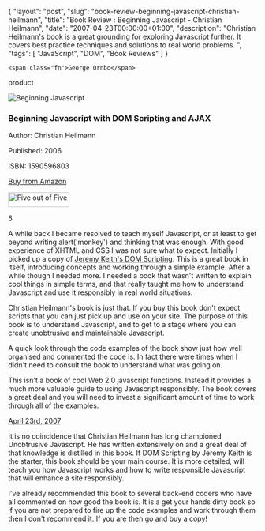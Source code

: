 {
  "layout": "post",
  "slug": "book-review-beginning-javascript-christian-heilmann",
  "title": "Book Review : Beginning Javascript - Christian Heilmann",
  "date": "2007-04-23T00:00:00+01:00",
  "description": "Christian Heilmann's book is a great grounding for exploring Javascript further. It covers best practice techniques and solutions to real world problems.  ",
  "tags": [
    "JavaScript",
    "DOM",
    "Book Reviews"
  ]
}
<span class="reviewer vcard" id="reviewer-vcard">

    <span class="fn">George Ornbo</span>

</span>

<span class="type">product</span>

<img src="/images/articles/beginning_js.jpg" class="right" alt="Beginning Javascript" title="Beginning Javascript" />

<h3 class="fn">Beginning Javascript with DOM Scripting and AJAX</h3>

<p>Author: Christian Heilmann</p>

<p>Published: 2006</p>

<p>ISBN: 1590596803</p>

<p><a href="http://www.amazon.com/Beginning-JavaScript-DOM-Scripting-Ajax/dp/1590596803">Buy from Amazon</a></p>

<img src="/images/books/five_stars.gif" title="Five out of Five" alt="Five out of Five" height="30" width="124" />

<span class="rating">5</span>

<div class="description">

<p>A while back I became resolved to teach myself Javascript, or at least to get beyond writing alert('monkey') and thinking that was enough. With good experience of XHTML and CSS I was not sure what to expect. Initially I picked up a copy of <a href="/journal/book_review_dom_scripting_jeremy_keith/">Jeremy Keith's DOM Scripting</a>. This is a great book in itself, introducing concepts and working through a simple example. After a while though I needed more. I needed a book that wasn't written to explain cool things in simple terms, and that really taught me how to understand Javascript and use it responsibly in real world situations. </p>

<p>Christian Heilmann's book is just that. If you buy this book don't expect scripts that you can just pick up and use on your site. The purpose of this book is to understand Javascript, and to get to a stage where you can create unobtrusive and maintainable Javascript.</p> 

<p>A quick look through the code examples of the book show just how well organised and commented the code is. In fact there were times when I didn't need to consult the book to understand what was going on. </p>

<p>This isn't a book of cool Web 2.0 javascript functions. Instead it provides a much more valuable guide to using Javascript responsibly. The book covers a great deal and you will need to invest a significant amount of time to work through all of the examples.</p> 
<abbr class="dtreviewed" title="20070424T1400">April 23rd, 2007</abbr>
<p>It is no coincidence that Christian Heilmann has long championed Unobtrusive Javascript. He has written extensively on and a great deal of that knowledge is distilled in this book. If DOM Scripting by Jeremy Keith is the starter, this book should be your main course. It is more detailed, will teach you how Javascript works and how to write responsible Javascript that will enhance a site responsibly. </p>

<p>I've already recommended this book to several back-end coders who have all commented on how good the book is. It is a get your hands dirty book so if you are not prepared to fire up the code examples and work through them then I don't recommend it. If you are then go and buy a copy! </p>

</div>
</div>

